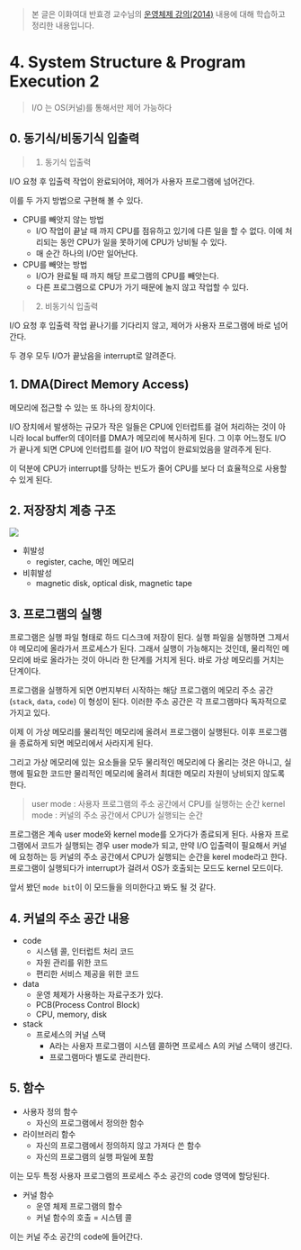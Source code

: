 > 본 글은 이화여대 반효경 교수님의 [운영체제 강의(2014)](http://www.kocw.net/home/search/kemView.do?kemId=1046323) 내용에 대해 학습하고 정리한 내용입니다. 


# 4. System Structure & Program Execution 2

> I/O 는 OS(커널)를 통해서만 제어 가능하다

## 0. 동기식/비동기식 입출력 

> 1. 동기식 입출력

I/O 요청 후 입출력 작업이 완료되어야, 제어가 사용자 프로그램에 넘어간다. 

이를 두 가지 방법으로 구현해 볼 수 있다. 

- CPU를 빼앗지 않는 방법
	- I/O 작업이 끝날 때 까지 CPU를 점유하고 있기에 다른 일을 할 수 없다. 이에 처리되는 동안 CPU가 일을 못하기에 CPU가 낭비될 수 있다. 
	- 매 순간 하나의 I/O만 일어난다. 
- CPU를 빼앗는 방법
	- I/O가 완료될 때 까지 해당 프로그램의 CPU를 빼앗는다. 
	- 다른 프로그램으로 CPU가 가기 때문에 놀지 않고 작업할 수 있다.

> 2. 비동기식 입출력

I/O 요청 후 입출력 작업 끝나기를 기다리지 않고, 제어가 사용자 프로그램에 바로 넘어간다. 

두 경우 모두 I/O가 끝났음을 interrupt로 알려준다.

## 1. DMA(Direct Memory Access)

메모리에 접근할 수 있는 또 하나의 장치이다. 

I/O 장치에서 발생하는 규모가 작은 일들은 CPU에 인터럽트를 걸어 처리하는 것이 아니라 local buffer의 데이터를 DMA가 메모리에 복사하게 된다. 그 이후 어느정도 I/O가 끝나게 되면 CPU에 인터럽트를 걸어 I/O 작업이 완료되었음을 알려주게 된다. 

이 덕분에 CPU가 interrupt를 당하는 빈도가 줄어 CPU를 보다 더 효율적으로 사용할 수 있게 된다.

## 2. 저장장치 계층 구조 

![](https://img1.daumcdn.net/thumb/R1280x0/?scode=mtistory2&fname=https%3A%2F%2Fblog.kakaocdn.net%2Fdn%2Fbd9gmS%2Fbtral7pqSpY%2FJyE1jpsoMkAjQm5TGrxbik%2Fimg.png)

- 휘발성
	- register, cache, 메인 메모리
- 비휘발성
	- magnetic disk, optical disk, magnetic tape

## 3. 프로그램의 실행

프로그램은 실행 파일 형태로 하드 디스크에 저장이 된다. 실행 파일을 실행하면 그제서야 메모리에 올라가서 프로세스가 된다. 그래서 실행이 가능해지는 것인데, 물리적인 메모리에 바로 올라가는 것이 아니라 한 단계를 거치게 된다. 바로 가상 메모리를 거치는 단계이다. 

프로그램을 실행하게 되면 0번지부터 시작하는 해당 프로그램의 메모리 주소 공간 (`stack`, `data`, `code`) 이 형성이 된다. 이러한 주소 공간은 각 프로그램마다 독자적으로 가지고 있다.

이제 이 가상 메모리를 물리적인 메모리에 올려서 프로그램이 실행된다. 이후 프로그램을 종료하게 되면 메모리에서 사라지게 된다.

그리고 가상 메모리에 있는 요소들을 모두 물리적인 메모리에 다 올리는 것은 아니고, 실행에 필요한 코드만 물리적인 메모리에 올려서 최대한 메모리 자원이 낭비되지 않도록 한다. 

> user mode : 사용자 프로그램의 주소 공간에서 CPU를 실행하는 순간
> kernel mode : 커널의 주소 공간에서 CPU가 실행되는 순간


프로그램은 계속 user mode와 kernel mode를 오가다가 종료되게 된다. 사용자 프로그램에서 코드가 실행되는 경우 user mode가 되고, 만약 I/O 입출력이 필요해서 커널에 요청하는 등 커널의 주소 공간에서 CPU가 실행되는 순간을 kerel mode라고 한다. 프로그램이 실행되다가 interrupt가 걸려서 OS가 호출되는 모드도 kernel 모드이다. 

앞서 봤던 `mode bit`이 이 모드들을 의미한다고 봐도 될 것 같다. 

## 4. 커널의 주소 공간 내용

- code
	- 시스템 콜, 인터럽트 처리 코드 
	- 자원 관리를 위한 코드
	- 편리한 서비스 제공을 위한 코드 
- data
	- 운영 체제가 사용하는 자료구조가 있다.
	- PCB(Process Control Block)
	- CPU, memory, disk
- stack
	- 프로세스의 커널 스택 
		- A라는 사용자 프로그램이 시스템 콜하면 프로세스 A의 커널 스택이 생긴다.
		- 프로그램마다 별도로 관리한다. 

## 5. 함수

- 사용자 정의 함수
	- 자신의 프로그램에서 정의한 함수
- 라이브러리 함수
	- 자신의 프로그램에서 정의하지 않고 가져다 쓴 함수
	- 자신의 프로그램의 실행 파일에 포함

이는 모두 특정 사용자 프로그램의 프로세스 주소 공간의 code 영역에 할당된다. 

- 커널 함수
	- 운영 체제 프로그램의 함수
	- 커널 함수의 호출 = 시스템 콜

이는 커널 주소 공간의 code에 들어간다.  


